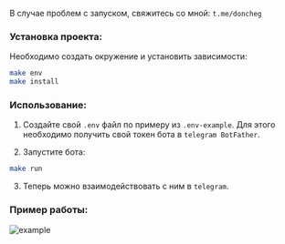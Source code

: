 В случае проблем с запуском, свяжитесь со мной: 
```t.me/doncheg```

### Установка проекта:

Необходимо создать окружение и установить зависимости:
```bash
make env
make install
```

### Использование:
 
1. Создайте свой `.env` файл по примеру из `.env-example`. Для этого необходимо получить свой токен бота в `telegram BotFather`.

2. Запустите бота:
```bash
make run
```

3. Теперь можно взаимодействовать с ним в `telegram`.

### Пример работы:
![example](data/example.gif)